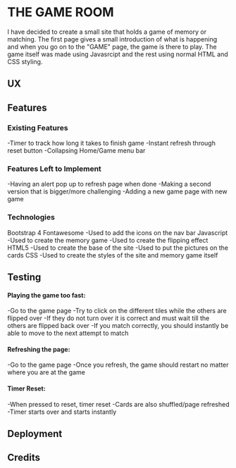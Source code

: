# THE GAME ROOM

I have decided to create a small site that holds a game of memory or matching. The first page gives a small introduction of what is happening and when you go on to the "GAME" page, the game is there to play. The game itself was made using Javasrcipt and the rest using normal HTML and CSS styling.

## UX

## Features
### Existing Features
-Timer to track how long it takes to finish game
-Instant refresh through reset button
-Collapsing Home/Game menu bar

### Features Left to Implement
-Having an alert pop up to refresh page when done
-Making a second version that is bigger/more challenging
-Adding a new game page with new game

### Technologies

Bootstrap 4
Fontawesome
-Used to add the icons on the nav bar
Javascript
-Used to create the memory game
-Used to create the flipping effect
HTML5
-Used to create the base of the site
-Used to put the pictures on the cards
CSS
-Used to create the styles of the site and memory game itself

## Testing

#### Playing the game too fast:
-Go to the game page
-Try to click on the different tiles while the others are flipped over
-If they do not turn over it is correct and must wait till the others are flipped back over
-If you match correctly, you should instantly be able to move to the next attempt to match

#### Refreshing the page:
-Go to the game page
-Once you refresh, the game should restart no matter where you are at the game

#### Timer Reset:
-When pressed to reset, timer reset
-Cards are also shuffled/page refreshed
-Timer starts over and starts instantly

## Deployment

## Credits